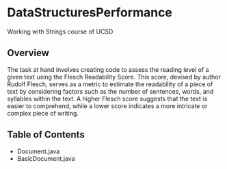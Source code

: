 # DataStructuresPerformance
Working with Strings course of UCSD


## Overview

The task at hand involves creating code to assess the reading level of a given text using the Flesch Readability Score. This score, devised by author Rudolf Flesch, serves as a metric to estimate the readability of a piece of text by considering factors such as the number of sentences, words, and syllables within the text. A higher Flesch score suggests that the text is easier to comprehend, while a lower score indicates a more intricate or complex piece of writing.

## Table of Contents

- Document.java
- BasicDocument.java



